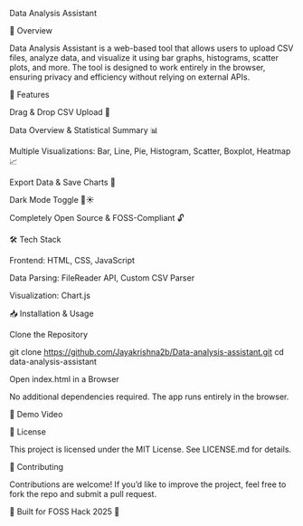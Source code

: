 Data Analysis Assistant

📌 Overview

Data Analysis Assistant is a web-based tool that allows users to upload CSV files, analyze data, and visualize it using bar graphs, histograms, scatter plots, and more. The tool is designed to work entirely in the browser, ensuring privacy and efficiency without relying on external APIs.

🚀 Features

Drag & Drop CSV Upload 📂

Data Overview & Statistical Summary 📊

Multiple Visualizations: Bar, Line, Pie, Histogram, Scatter, Boxplot, Heatmap 📈

Export Data & Save Charts 💾

Dark Mode Toggle 🌙☀️

Completely Open Source & FOSS-Compliant 🔓

🛠️ Tech Stack

Frontend: HTML, CSS, JavaScript

Data Parsing: FileReader API, Custom CSV Parser

Visualization: Chart.js

📥 Installation & Usage

Clone the Repository

git clone https://github.com/Jayakrishna2b/Data-analysis-assistant.git
cd data-analysis-assistant

Open index.html in a Browser

No additional dependencies required. The app runs entirely in the browser.

🎥 Demo Video



📜 License

This project is licensed under the MIT License. See LICENSE.md for details.

🤝 Contributing

Contributions are welcome! If you’d like to improve the project, feel free to fork the repo and submit a pull request.

🚀 Built for FOSS Hack 2025 🚀